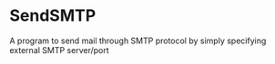 # SendSMTP

A program to send mail through SMTP protocol by simply specifying external SMTP server/port
